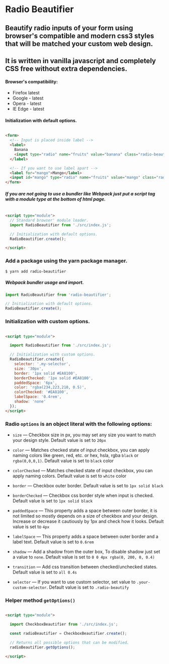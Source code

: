 # Radio Beautifier

## Beautify radio inputs of your form using browser's compatible and modern css3 styles that will be matched your custom web design.

## It is written in vanilla javascript and completely CSS free without extra dependencies.

#### Browser's compatibility:

- Firefox latest
- Google - latest
- Opera - latest
- IE Edge - latest

#### Initialization with default options.

```html

<form>
  <!-- Input is placed inside label -->
  <label>
    Banana
    <input type="radio" name="fruits" value="banana" class="radio-beautify">
  </label>

  <!-- If you want to use label apart -->
  <label for="mango">Mango</label>
  <input id="mango" type="radio" name="fruits" value="mango" class="radio-beautify">
</form>
```

##### If you are not going to use a bundler like Webpack just put a script tag with a module type at the bottom of html page.

```html

<script type="module">
  // Standard browser' module loader.
  import RadioBeautifier from './src/index.js';

  // Initialization with default options.
  RadioBeautifier.create();

</script>
```

### Add a package using the yarn package manager.

```yarn
$ yarn add radio-beautifier
``` 

##### Webpack bundler usage and import.

```js
import RadioBeautifier from 'radio-beautifier';

// Initialization with default options.
RadioBeautifier.create();

```

### Initialization with custom options.

```html

<script type="module">

  import RadioBeautifier from './src/index.js';

  // Initialization with custom options.
  RadioBeautifier.create({
    selector: '.my-selector',
    size: '30px',
    border: '1px solid #EA8100',
    borderChecked: '1px solid #EA8100',
    paddedSpace: '6px',
    color: 'rgba(234,223,210, 0.5)',
    colorChecked: '#EA8100',
    labelSpace: '0.4rem',
    shadow: 'none'
  });
</script>
```

### Radio `options` is an object literal with the following options:

- `size` — Checkbox size in px, you may set any size you want to match your design style. Default value is set to `20px`

- `color` — Matches checked state of input checkbox, you can apply naming colors like green, red, etc. or hex,
  hsla, rgba `black` or `rgba(0,0,0,1)`. Default value is set to `black` color

- `colorChecked` — Matches checked state of input checkbox, you can apply naming colors. Default value is set to `white`
  color

- `border` — Checkbox outer border. Default value is set to `1px solid black`

- `borderChecked` — Checkbox css border style when input is checked. Default value is set to `1px solid black`

- `paddedSpace` — This property adds a space between outer border, it is not limited so mostly depends on a size of
  checkbox and your design. Increase or decrease it cautiously by 1px and check how it looks. Default value is set
  to `4px`

- `labelSpace` — This property adds a space between outer border and a label text. Default value is set to `0.6rem`

- `shadow` — Add a shadow from the outer box, To disable shadow just set a value to `none`. Default value
  is set to `0 0 4px rgba(0, 200, 0, 0.4)`

- `transition` — Add css transition between checked/unchecked states. Default value is set to `all 0.4s`

- `selector` — If you want to use custom selector, set value to `.your-custom-selector`. Default value is set
  to `.radio-beautify`

### Helper method `getOptions()`

```html

<script type="module">

  import CheckboxBeautifier from './src/index.js';

  const radioBeautifier = CheckboxBeautifier.create();

  // Returns all possible options that can be modified.
  radioBeautifier.getOptions();

</script>
```